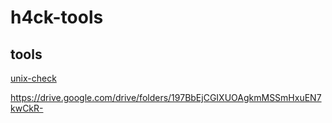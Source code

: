 # h4ck-tools

## tools
[unix-check](https://sourceforge.net/projects/krypton-project/files/Test/tools/unix-privesc-check)

https://drive.google.com/drive/folders/197BbEjCGIXUOAgkmMSSmHxuEN7kwCkR-
